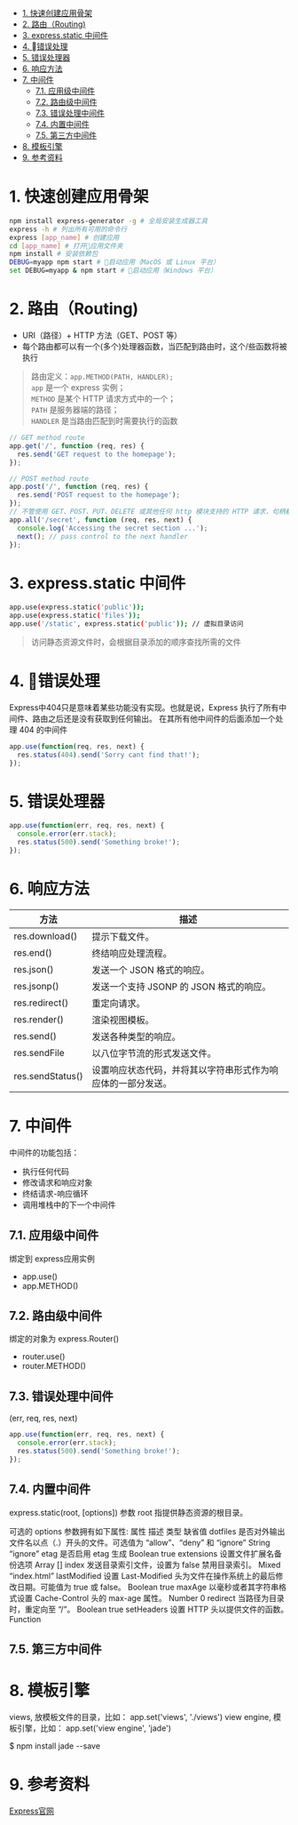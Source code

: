 <!-- TOC -->

- [1. 快速创建应用骨架](#1-%E5%BF%AB%E9%80%9F%E5%88%9B%E5%BB%BA%E5%BA%94%E7%94%A8%E9%AA%A8%E6%9E%B6)
- [2. 路由（Routing)](#2-%E8%B7%AF%E7%94%B1%EF%BC%88routing)
- [3. express.static 中间件](#3-expressstatic-%E4%B8%AD%E9%97%B4%E4%BB%B6)
- [4. 错误处理](#4-%08%E9%94%99%E8%AF%AF%E5%A4%84%E7%90%86)
- [5. 错误处理器](#5-%E9%94%99%E8%AF%AF%E5%A4%84%E7%90%86%E5%99%A8)
- [6. 响应方法](#6-%E5%93%8D%E5%BA%94%E6%96%B9%E6%B3%95)
- [7. 中间件](#7-%E4%B8%AD%E9%97%B4%E4%BB%B6)
  - [7.1. 应用级中间件](#71-%E5%BA%94%E7%94%A8%E7%BA%A7%E4%B8%AD%E9%97%B4%E4%BB%B6)
  - [7.2. 路由级中间件](#72-%E8%B7%AF%E7%94%B1%E7%BA%A7%E4%B8%AD%E9%97%B4%E4%BB%B6)
  - [7.3. 错误处理中间件](#73-%E9%94%99%E8%AF%AF%E5%A4%84%E7%90%86%E4%B8%AD%E9%97%B4%E4%BB%B6)
  - [7.4. 内置中间件](#74-%E5%86%85%E7%BD%AE%E4%B8%AD%E9%97%B4%E4%BB%B6)
  - [7.5. 第三方中间件](#75-%E7%AC%AC%E4%B8%89%E6%96%B9%E4%B8%AD%E9%97%B4%E4%BB%B6)
- [8. 模板引擎](#8-%E6%A8%A1%E6%9D%BF%E5%BC%95%E6%93%8E)
- [9. 参考资料](#9-%E5%8F%82%E8%80%83%E8%B5%84%E6%96%99)

<!-- /TOC -->
# 1. 快速创建应用骨架

```bash
npm install express-generator -g # 全局安装生成器工具
express -h # 列出所有可用的命令行
express [app_name] # 创建应用
cd [app_name] # 打开应用文件夹
npm install # 安装依赖包
DEBUG=myapp npm start # 启动应用（MacOS 或 Linux 平台）
set DEBUG=myapp & npm start # 启动应用（Windows 平台）
```

# 2. 路由（Routing)

+ URI（路径）+ HTTP 方法（GET、POST 等）
+ 每个路由都可以有一个(多个)处理器函数，当匹配到路由时，这个/些函数将被执行
> 路由定义：`app.METHOD(PATH, HANDLER);`<br />
`app` 是一个 express 实例；<br />
`METHOD` 是某个 HTTP 请求方式中的一个；<br />
`PATH` 是服务器端的路径；<br />
`HANDLER` 是当路由匹配到时需要执行的函数

```javascript
// GET method route
app.get('/', function (req, res) {
  res.send('GET request to the homepage');
});

// POST method route
app.post('/', function (req, res) {
  res.send('POST request to the homepage');
});
// 不管使用 GET、POST、PUT、DELETE 或其他任何 http 模块支持的 HTTP 请求，句柄都会得到执行
app.all('/secret', function (req, res, next) {
  console.log('Accessing the secret section ...');
  next(); // pass control to the next handler
});
```

# 3. express.static 中间件

```bash
app.use(express.static('public'));
app.use(express.static('files'));
app.use('/static', express.static('public')); // 虚拟目录访问
```

> 访问静态资源文件时，会根据目录添加的顺序查找所需的文件

# 4. 错误处理

Express中404只是意味着某些功能没有实现。也就是说，Express 执行了所有中间件、路由之后还是没有获取到任何输出。
在其所有他中间件的后面添加一个处理 404 的中间件

```javascript
app.use(function(req, res, next) {
  res.status(404).send('Sorry cant find that!');
});

```

# 5. 错误处理器
 
```javascript
app.use(function(err, req, res, next) {
  console.error(err.stack);
  res.status(500).send('Something broke!');
});

```

# 6. 响应方法

方法 | 描述
---|---
res.download() | 提示下载文件。
res.end() | 终结响应处理流程。
res.json() | 发送一个 JSON 格式的响应。
res.jsonp() | 发送一个支持 JSONP 的 JSON 格式的响应。
res.redirect() | 重定向请求。
res.render() | 渲染视图模板。
res.send() | 发送各种类型的响应。
res.sendFile | 以八位字节流的形式发送文件。
res.sendStatus() | 设置响应状态代码，并将其以字符串形式作为响应体的一部分发送。

# 7. 中间件

中间件的功能包括：

+ 执行任何代码
+ 修改请求和响应对象
+ 终结请求-响应循环
+ 调用堆栈中的下一个中间件

## 7.1. 应用级中间件

绑定到 express应用实例

+ app.use()
+ app.METHOD()

## 7.2. 路由级中间件

绑定的对象为 express.Router()

+ router.use()
+ router.METHOD()

## 7.3. 错误处理中间件

(err, req, res, next)

```javascript
app.use(function(err, req, res, next) {
  console.error(err.stack);
  res.status(500).send('Something broke!');
});
```

## 7.4. 内置中间件

express.static(root, [options])
参数 root 指提供静态资源的根目录。

可选的 options 参数拥有如下属性:
属性	描述	类型	缺省值
dotfiles	是否对外输出文件名以点（.）开头的文件。可选值为 “allow”、“deny” 和 “ignore”	String	“ignore”
etag	是否启用 etag 生成	Boolean	true
extensions	设置文件扩展名备份选项	Array	[]
index	发送目录索引文件，设置为 false 禁用目录索引。	Mixed	“index.html”
lastModified	设置 Last-Modified 头为文件在操作系统上的最后修改日期。可能值为 true 或 false。	Boolean	true
maxAge	以毫秒或者其字符串格式设置 Cache-Control 头的 max-age 属性。	Number	0
redirect	当路径为目录时，重定向至 “/”。	Boolean	true
setHeaders	设置 HTTP 头以提供文件的函数。	Function	 

## 7.5. 第三方中间件

# 8. 模板引擎

views, 放模板文件的目录，比如： app.set('views', './views')
view engine, 模板引擎，比如： app.set('view engine', 'jade')

$ npm install jade --save

# 9. 参考资料

[Express官网](http://www.expressjs.com.cn/)